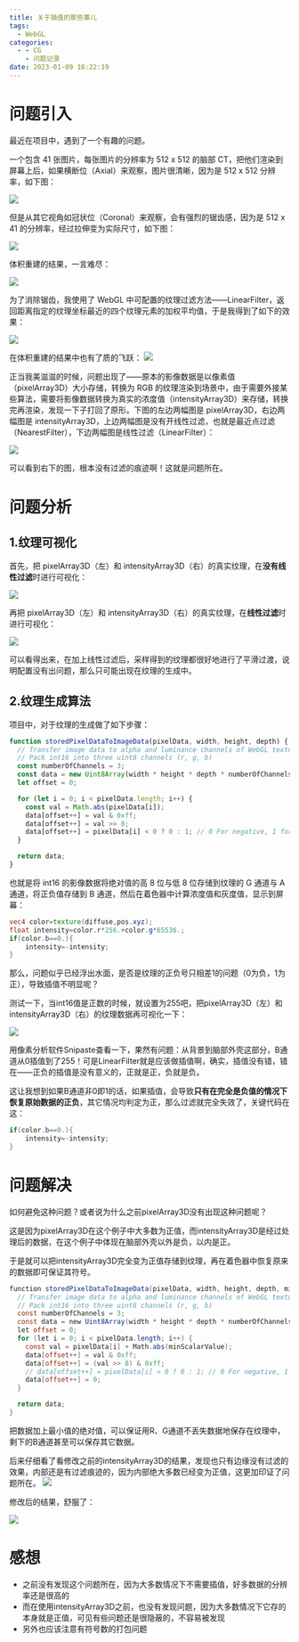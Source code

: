 ```yaml
---
title: 关于插值的那些事儿
tags:
  - WebGL
categories:
  - - CG
    - 问题记录
date: 2023-01-09 16:22:19
---
```


# 问题引入

最近在项目中，遇到了一个有趣的问题。

一个包含 41 张图片，每张图片的分辨率为 512 x 512 的脑部 CT，把他们渲染到屏幕上后，如果横断位（Axial）来观察，图片很清晰，因为是 512 x 512 分辨率，如下图：

![](关于插值的那些事儿/20230109163223.png)

但是从其它视角如冠状位（Coronal）来观察，会有强烈的锯齿感，因为是 512 x 41 的分辨率，经过拉伸变为实际尺寸，如下图：

![](关于插值的那些事儿/20230109163516.png)

体积重建的结果，一言难尽：

![](关于插值的那些事儿/20230109165641.png)

为了消除锯齿，我使用了 WebGL 中可配置的纹理过滤方法——LinearFilter，返回距离指定的纹理坐标最近的四个纹理元素的加权平均值，于是我得到了如下的效果：

![](关于插值的那些事儿/20230109163928.png)

在体积重建的结果中也有了质的飞跃：
![](关于插值的那些事儿/20230109165358.png)

正当我美滋滋的时候，问题出现了——原本的影像数据是以像素值（pixelArray3D）大小存储，转换为 RGB 的纹理渲染到场景中，由于需要外接某些算法，需要将影像数据转换为真实的浓度值（intensityArray3D）来存储，转换完再渲染，发现一下子打回了原形。下图的左边两幅图是 pixelArray3D，右边两幅图是 intensityArray3D，上边两幅图是没有开线性过滤，也就是最近点过滤（NearestFilter），下边两幅图是线性过滤（LinearFilter）：

![](关于插值的那些事儿/20230109162237.png)

可以看到右下的图，根本没有过滤的痕迹啊！这就是问题所在。

# 问题分析

## 1.纹理可视化

首先，把 pixelArray3D（左）和 intensityArray3D（右）的真实纹理，在**没有线性过滤**时进行可视化：

![](关于插值的那些事儿/20230109170423.png)

再把 pixelArray3D（左）和 intensityArray3D（右）的真实纹理，在**线性过滤**时进行可视化：

![](关于插值的那些事儿/20230109170536.png)

可以看得出来，在加上线性过滤后，采样得到的纹理都很好地进行了平滑过渡，说明配置没有出问题，那么只可能出现在纹理的生成中。

## 2.纹理生成算法

项目中，对于纹理的生成做了如下步骤：

```ts
function storedPixelDataToImageData(pixelData, width, height, depth) {
  // Transfer image data to alpha and luminance channels of WebGL texture
  // Pack int16 into three uint8 channels (r, g, b)
  const numberOfChannels = 3;
  const data = new Uint8Array(width * height * depth * numberOfChannels);
  let offset = 0;

  for (let i = 0; i < pixelData.length; i++) {
    const val = Math.abs(pixelData[i]);
    data[offset++] = val & 0xff;
    data[offset++] = val >> 8;
    data[offset++] = pixelData[i] < 0 ? 0 : 1; // 0 For negative, 1 for positive
  }

  return data;
}
```

也就是将 int16 的影像数据将绝对值的高 8 位与低 8 位存储到纹理的 G 通道与 A 通道，将正负值存储到 B 通道，然后在着色器中计算浓度值和灰度值，显示到屏幕：

```glsl
vec4 color=texture(diffuse,pos.xyz);
float intensity=color.r*256.+color.g*65536.;
if(color.b==0.){
    intensity=-intensity;
}
```
那么，问题似乎已经浮出水面，是否是纹理的正负号只相差1的问题（0为负，1为正），导致插值不明显呢？

测试一下，当int16值是正数的时候，就设置为255吧，把pixelArray3D（左）和 intensityArray3D（右）的纹理数据再可视化一下：

![](关于插值的那些事儿/20230109172830.png)  

用像素分析软件Snipaste查看一下，果然有问题：从背景到脑部外壳这部分，B通道从0插值到了255！可是LinearFilter就是应该做插值啊，确实，插值没有错，错在——正负的插值是没有意义的，正就是正，负就是负。

这让我想到如果B通道非0即1的话，如果插值，会导致**只有在完全是负值的情况下恢复原始数据的正负**，其它情况均判定为正，那么过滤就完全失效了，关键代码在这：
```glsl
if(color.b==0.){
    intensity=-intensity;
}
```

# 问题解决

如何避免这种问题？或者说为什么之前pixelArray3D没有出现这种问题呢？


这是因为pixelArray3D在这个例子中大多数为正值，而intensityArray3D是经过处理后的数据，在这个例子中体现在脑部外壳以外是负，以内是正。

于是就可以把intensityArray3D完全变为正值存储到纹理，再在着色器中恢复原来的数据即可保证其符号。

```glsl
function storedPixelDataToImageData(pixelData, width, height, depth, minScalarValue) {
  // Transfer image data to alpha and luminance channels of WebGL texture
  // Pack int16 into three uint8 channels (r, g, b)
  const numberOfChannels = 3;
  const data = new Uint8Array(width * height * depth * numberOfChannels);
  let offset = 0;
  for (let i = 0; i < pixelData.length; i++) {
    const val = pixelData[i] + Math.abs(minScalarValue);
    data[offset++] = val & 0xff;
    data[offset++] = (val >> 8) & 0xff;
    // data[offset++] = pixelData[i] < 0 ? 0 : 1; // 0 For negative, 1 for positive
    data[offset++] = 0;
  }

  return data;
}
```
把数据加上最小值的绝对值，可以保证用R、G通道不丢失数据地保存在纹理中，剩下的B通道甚至可以保存其它数据。


后来仔细看了看修改之前的intensityArray3D的结果，发现也只有边缘没有过滤的效果，内部还是有过滤痕迹的，因为内部绝大多数已经变为正值，这更加印证了问题所在。
![](关于插值的那些事儿/20230109165118.png)

修改后的结果，舒服了：

![](关于插值的那些事儿/20230109175249.png)  

# 感想
- 之前没有发现这个问题所在，因为大多数情况下不需要插值，好多数据的分辨率还是很高的
- 而在使用intensityArray3D之前，也没有发现问题，因为大多数情况下它存的本身就是正值，可见有些问题还是很隐蔽的，不容易被发现
- 另外也应该注意有符号数的打包问题
